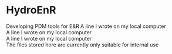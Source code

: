 # HydroEnR
Developing PDM tools for E&amp;R
A line I wrote on my local computer  
A line I wrote on my local computer  
A line I wrote on my local computer  
The files stored here are currently only suitable for internal use
